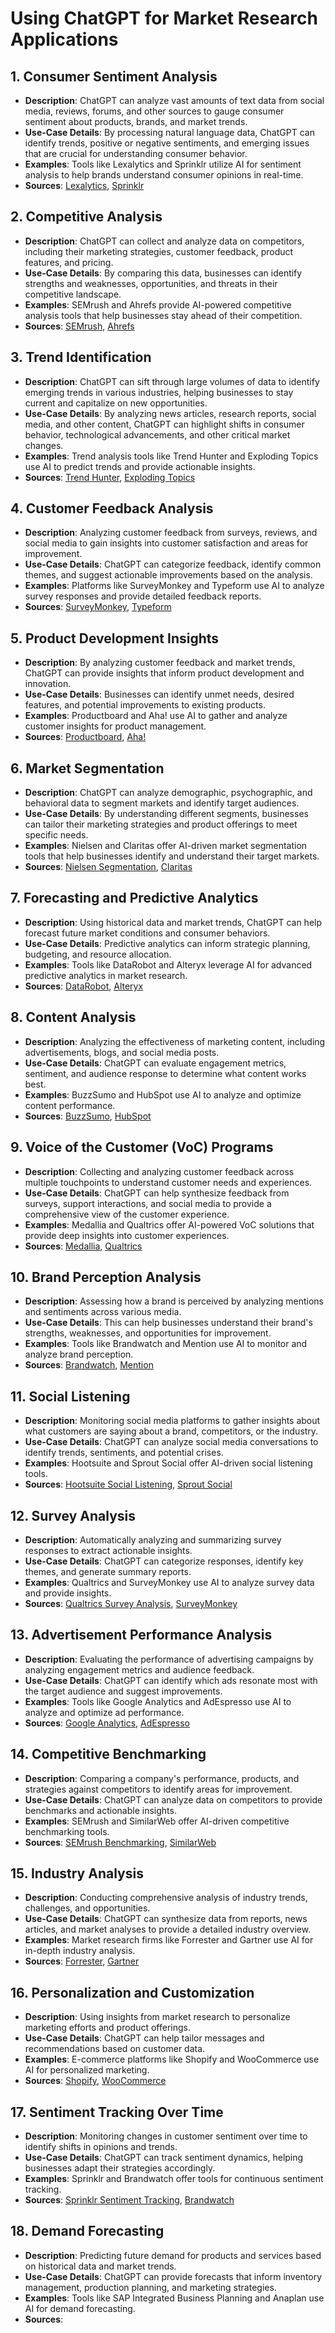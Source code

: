 # Using ChatGPT for Market Research Applications

## 1. Consumer Sentiment Analysis
- **Description**: ChatGPT can analyze vast amounts of text data from social media, reviews, forums, and other sources to gauge consumer sentiment about products, brands, and market trends.
- **Use-Case Details**: By processing natural language data, ChatGPT can identify trends, positive or negative sentiments, and emerging issues that are crucial for understanding consumer behavior.
- **Examples**: Tools like Lexalytics and Sprinklr utilize AI for sentiment analysis to help brands understand consumer opinions in real-time.
- **Sources**: [Lexalytics](https://www.lexalytics.com/technology/sentiment-analysis), [Sprinklr](https://www.sprinklr.com/features/sentiment-analysis/)

## 2. Competitive Analysis
- **Description**: ChatGPT can collect and analyze data on competitors, including their marketing strategies, customer feedback, product features, and pricing.
- **Use-Case Details**: By comparing this data, businesses can identify strengths and weaknesses, opportunities, and threats in their competitive landscape.
- **Examples**: SEMrush and Ahrefs provide AI-powered competitive analysis tools that help businesses stay ahead of their competition.
- **Sources**: [SEMrush](https://www.semrush.com/), [Ahrefs](https://ahrefs.com/)

## 3. Trend Identification
- **Description**: ChatGPT can sift through large volumes of data to identify emerging trends in various industries, helping businesses to stay current and capitalize on new opportunities.
- **Use-Case Details**: By analyzing news articles, research reports, social media, and other content, ChatGPT can highlight shifts in consumer behavior, technological advancements, and other critical market changes.
- **Examples**: Trend analysis tools like Trend Hunter and Exploding Topics use AI to predict trends and provide actionable insights.
- **Sources**: [Trend Hunter](https://www.trendhunter.com/), [Exploding Topics](https://explodingtopics.com/)

## 4. Customer Feedback Analysis
- **Description**: Analyzing customer feedback from surveys, reviews, and social media to gain insights into customer satisfaction and areas for improvement.
- **Use-Case Details**: ChatGPT can categorize feedback, identify common themes, and suggest actionable improvements based on the analysis.
- **Examples**: Platforms like SurveyMonkey and Typeform use AI to analyze survey responses and provide detailed feedback reports.
- **Sources**: [SurveyMonkey](https://www.surveymonkey.com/), [Typeform](https://www.typeform.com/)

## 5. Product Development Insights
- **Description**: By analyzing customer feedback and market trends, ChatGPT can provide insights that inform product development and innovation.
- **Use-Case Details**: Businesses can identify unmet needs, desired features, and potential improvements to existing products.
- **Examples**: Productboard and Aha! use AI to gather and analyze customer insights for product management.
- **Sources**: [Productboard](https://www.productboard.com/), [Aha!](https://www.aha.io/)

## 6. Market Segmentation
- **Description**: ChatGPT can analyze demographic, psychographic, and behavioral data to segment markets and identify target audiences.
- **Use-Case Details**: By understanding different segments, businesses can tailor their marketing strategies and product offerings to meet specific needs.
- **Examples**: Nielsen and Claritas offer AI-driven market segmentation tools that help businesses identify and understand their target markets.
- **Sources**: [Nielsen Segmentation](https://www.nielsen.com/us/en/solutions/segmentation/), [Claritas](https://claritas.com/)

## 7. Forecasting and Predictive Analytics
- **Description**: Using historical data and market trends, ChatGPT can help forecast future market conditions and consumer behaviors.
- **Use-Case Details**: Predictive analytics can inform strategic planning, budgeting, and resource allocation.
- **Examples**: Tools like DataRobot and Alteryx leverage AI for advanced predictive analytics in market research.
- **Sources**: [DataRobot](https://www.datarobot.com/), [Alteryx](https://www.alteryx.com/)

## 8. Content Analysis
- **Description**: Analyzing the effectiveness of marketing content, including advertisements, blogs, and social media posts.
- **Use-Case Details**: ChatGPT can evaluate engagement metrics, sentiment, and audience response to determine what content works best.
- **Examples**: BuzzSumo and HubSpot use AI to analyze and optimize content performance.
- **Sources**: [BuzzSumo](https://buzzsumo.com/), [HubSpot](https://www.hubspot.com/)

## 9. Voice of the Customer (VoC) Programs
- **Description**: Collecting and analyzing customer feedback across multiple touchpoints to understand customer needs and experiences.
- **Use-Case Details**: ChatGPT can help synthesize feedback from surveys, support interactions, and social media to provide a comprehensive view of the customer experience.
- **Examples**: Medallia and Qualtrics offer AI-powered VoC solutions that provide deep insights into customer experiences.
- **Sources**: [Medallia](https://www.medallia.com/), [Qualtrics](https://www.qualtrics.com/)

## 10. Brand Perception Analysis
- **Description**: Assessing how a brand is perceived by analyzing mentions and sentiments across various media.
- **Use-Case Details**: This can help businesses understand their brand's strengths, weaknesses, and opportunities for improvement.
- **Examples**: Tools like Brandwatch and Mention use AI to monitor and analyze brand perception.
- **Sources**: [Brandwatch](https://www.brandwatch.com/), [Mention](https://mention.com/)

## 11. Social Listening
- **Description**: Monitoring social media platforms to gather insights about what customers are saying about a brand, competitors, or the industry.
- **Use-Case Details**: ChatGPT can analyze social media conversations to identify trends, sentiments, and potential crises.
- **Examples**: Hootsuite and Sprout Social offer AI-driven social listening tools.
- **Sources**: [Hootsuite Social Listening](https://www.hootsuite.com/platform/social-listening), [Sprout Social](https://sproutsocial.com/insights/social-listening/)

## 12. Survey Analysis
- **Description**: Automatically analyzing and summarizing survey responses to extract actionable insights.
- **Use-Case Details**: ChatGPT can categorize responses, identify key themes, and generate summary reports.
- **Examples**: Qualtrics and SurveyMonkey use AI to analyze survey data and provide insights.
- **Sources**: [Qualtrics Survey Analysis](https://www.qualtrics.com/), [SurveyMonkey](https://www.surveymonkey.com/)

## 13. Advertisement Performance Analysis
- **Description**: Evaluating the performance of advertising campaigns by analyzing engagement metrics and audience feedback.
- **Use-Case Details**: ChatGPT can identify which ads resonate most with the target audience and suggest improvements.
- **Examples**: Tools like Google Analytics and AdEspresso use AI to analyze and optimize ad performance.
- **Sources**: [Google Analytics](https://analytics.google.com/), [AdEspresso](https://adespresso.com/)

## 14. Competitive Benchmarking
- **Description**: Comparing a company's performance, products, and strategies against competitors to identify areas for improvement.
- **Use-Case Details**: ChatGPT can analyze data on competitors to provide benchmarks and actionable insights.
- **Examples**: SEMrush and SimilarWeb offer AI-driven competitive benchmarking tools.
- **Sources**: [SEMrush Benchmarking](https://www.semrush.com/), [SimilarWeb](https://www.similarweb.com/)

## 15. Industry Analysis
- **Description**: Conducting comprehensive analysis of industry trends, challenges, and opportunities.
- **Use-Case Details**: ChatGPT can synthesize data from reports, news articles, and market analyses to provide a detailed industry overview.
- **Examples**: Market research firms like Forrester and Gartner use AI for in-depth industry analysis.
- **Sources**: [Forrester](https://www.forrester.com/), [Gartner](https://www.gartner.com/)

## 16. Personalization and Customization
- **Description**: Using insights from market research to personalize marketing efforts and product offerings.
- **Use-Case Details**: ChatGPT can help tailor messages and recommendations based on customer data.
- **Examples**: E-commerce platforms like Shopify and WooCommerce use AI for personalized marketing.
- **Sources**: [Shopify](https://www.shopify.com/), [WooCommerce](https://woocommerce.com/)

## 17. Sentiment Tracking Over Time
- **Description**: Monitoring changes in customer sentiment over time to identify shifts in opinions and trends.
- **Use-Case Details**: ChatGPT can track sentiment dynamics, helping businesses adapt their strategies accordingly.
- **Examples**: Sprinklr and Brandwatch offer tools for continuous sentiment tracking.
- **Sources**: [Sprinklr Sentiment Tracking](https://www.sprinklr.com/), [Brandwatch](https://www.brandwatch.com/)

## 18. Demand Forecasting
- **Description**: Predicting future demand for products and services based on historical data and market trends.
- **Use-Case Details**: ChatGPT can provide forecasts that inform inventory management, production planning, and marketing strategies.
- **Examples**: Tools like SAP Integrated Business Planning and Anaplan use AI for demand forecasting.
- **Sources**: